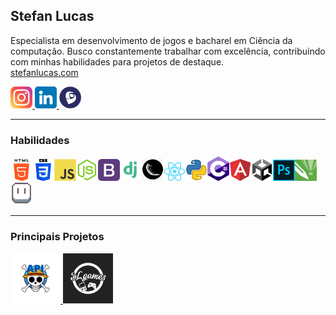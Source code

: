 ## Stefan Lucas
Especialista em desenvolvimento de jogos e bacharel em Ciência da computação. Busco constantemente trabalhar com excelência, contribuindo com minhas habilidades para projetos de destaque. <br>
<a href="stefanlucas.com">stefanlucas.com</a>

<a href="https://instagram.com/stefan.luks">
  <img src="./imagens/insta.webp" width="35px">
</a>

<a href="https://www.linkedin.com/in/stefan-lucas-599668224/">
  <img src="./imagens/linkedin.webp" width="35px">
</a>

<a href="https://www.linkedin.com/in/stefan-lucas-599668224/">
  <img src="./imagens/lattes.webp" width="35px">
</a>

---

### Habilidades

<img src="./icones/html.png" width="35px" /><img src="./icones/css.png" width="35px" /><img src="./icones/js.png" width="35px" /><img src="./icones/node.png" width="35px" /><img src="./icones/bootstrap.png" width="35px" /><img src="./icones/django.png" width="35px" /><img src="./icones/flask.png" width="35px" /><img src="./icones/react.png" width="35px" /><img src="./icones/py.webp" width="35px" /><img src="./icones/csharp.svg" width="35px" /><img src="./icones/angular.png" width="35px" /><img src="./icones/unity.png" width="35px" /><img src="./icones/ps.png" width="35px" /><img src="./icones/corel.png" width="35px" /><img src="./icones/aseprite.png" width="35px" />

---

### Principais Projetos</h3>

<a href="https://github.com/stefanluks/ApiOnePiece">
  <img src="./imagens/op_api.png" width="80px" alt="API de One Piece"/>
</a>

<a href="https://github.com/stefanluks/Api-Game-Ranking-Controller">
  <img src="./imagens/slgames.png" width="80px" alt="SL games"/>
</a>